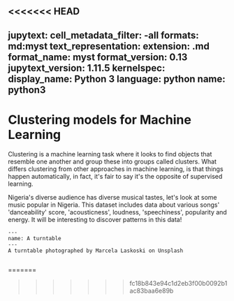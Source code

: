 <<<<<<< HEAD
---
jupytext:
  cell_metadata_filter: -all
  formats: md:myst
  text_representation:
    extension: .md
    format_name: myst
    format_version: 0.13
    jupytext_version: 1.11.5
kernelspec:
  display_name: Python 3
  language: python
  name: python3
---

# Clustering models for Machine Learning

Clustering is a machine learning task where it looks to find objects that resemble one another and group these into groups called clusters.  What differs clustering from other approaches in machine learning, is that things happen automatically, in fact, it's fair to say it's the opposite of supervised learning. 

Nigeria's diverse audience has diverse musical tastes, let's look at some music popular in Nigeria. This dataset includes data about various songs' 'danceability' score, 'acousticness', loudness, 'speechiness', popularity and energy. It will be interesting to discover patterns in this data!

```{figure} ../../../images/clustering/turntable.png
---
name: A turntable
---
A turntable photographed by Marcela Laskoski on Unsplash
```
  
```{tableofcontents}

```
=======
>>>>>>> fc18b843e94c1d2eb3f00b0092b1ac83baa6e89b

